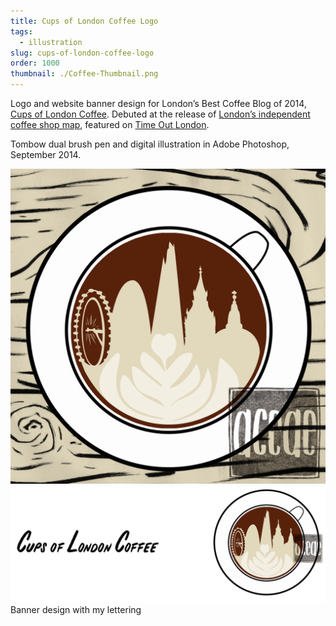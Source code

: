 ```yaml
---
title: Cups of London Coffee Logo
tags:
  - illustration
slug: cups-of-london-coffee-logo
order: 1000
thumbnail: ./Coffee-Thumbnail.png
---
```

Logo and website banner design for London’s Best Coffee Blog of 2014, [Cups of London Coffee](http://100cups.blogspot.co.uk/). Debuted at the release of [London’s independent coffee shop map](http://100cups.blogspot.co.uk/p/map.html), featured on [Time Out London](http://now-here-this.timeout.com/2014/09/23/londons-independent-coffee-shop-map/).

Tombow dual brush pen and digital illustration in Adobe Photoshop, September 2014.

![](CoffeeLogo-WM.png)
![](CoffeeBanner-WM.png)
Banner design with my lettering
